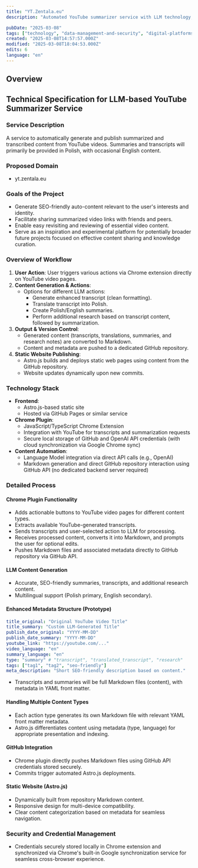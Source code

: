```yaml
---
title: "YT.Zentala.eu"
description: "Automated YouTube summarizer service with LLM technology, Polish-English support & secure GitHub integration"

pubDate: "2025-03-08"
tags: ["technology", "data-management-and-security", "digital-platforms"]
created: "2025-03-08T14:57:57.000Z"
modified: "2025-03-08T18:04:53.000Z"
edits: 6
language: "en"
---
```


## Overview

## Technical Specification for LLM-based YouTube Summarizer Service

### Service Description
A service to automatically generate and publish summarized and transcribed content from YouTube videos. Summaries and transcripts will primarily be provided in Polish, with occasional English content.

### Proposed Domain
- yt.zentala.eu

### Goals of the Project
- Generate SEO-friendly auto-content relevant to the user's interests and identity.
- Facilitate sharing summarized video links with friends and peers.
- Enable easy revisiting and reviewing of essential video content.
- Serve as an inspiration and experimental platform for potentially broader future projects focused on effective content sharing and knowledge curation.

### Overview of Workflow
1. **User Action**: User triggers various actions via Chrome extension directly on YouTube video pages.
2. **Content Generation & Actions**:
   - Options for different LLM actions:
     - Generate enhanced transcript (clean formatting).
     - Translate transcript into Polish.
     - Create Polish/English summaries.
     - Perform additional research based on transcript content, followed by summarization.
3. **Output & Version Control**:
   - Generated content (transcripts, translations, summaries, and research notes) are converted to Markdown.
   - Content and metadata are pushed to a dedicated GitHub repository.
4. **Static Website Publishing**:
   - Astro.js builds and deploys static web pages using content from the GitHub repository.
   - Website updates dynamically upon new commits.

### Technology Stack
- **Frontend**:
  - Astro.js-based static site
  - Hosted via GitHub Pages or similar service
- **Chrome Plugin**:
  - JavaScript/TypeScript Chrome Extension
  - Integration with YouTube for transcripts and summarization requests
  - Secure local storage of GitHub and OpenAI API credentials (with cloud synchronization via Google Chrome sync)
- **Content Automation**:
  - Language Model integration via direct API calls (e.g., OpenAI)
  - Markdown generation and direct GitHub repository interaction using GitHub API (no dedicated backend server required)

### Detailed Process
#### Chrome Plugin Functionality
- Adds actionable buttons to YouTube video pages for different content types.
- Extracts available YouTube-generated transcripts.
- Sends transcripts and user-selected action to LLM for processing.
- Receives processed content, converts it into Markdown, and prompts the user for optional edits.
- Pushes Markdown files and associated metadata directly to GitHub repository via GitHub API.

#### LLM Content Generation
- Accurate, SEO-friendly summaries, transcripts, and additional research content.
- Multilingual support (Polish primary, English secondary).

#### Enhanced Metadata Structure (Prototype)
```yaml
title_original: "Original YouTube Video Title"
title_summary: "Custom LLM-Generated Title"
publish_date_original: "YYYY-MM-DD"
publish_date_summary: "YYYY-MM-DD"
youtube_link: "https://youtube.com/..."
video_language: "en"
summary_language: "en"
type: "summary" # "transcript", "translated_transcript", "research"
tags: ["tag1", "tag2", "seo-friendly"]
meta_description: "Short SEO-friendly description based on content."
```
- Transcripts and summaries will be full Markdown files (content), with metadata in YAML front matter.

#### Handling Multiple Content Types
- Each action type generates its own Markdown file with relevant YAML front matter metadata.
- Astro.js differentiates content using metadata (type, language) for appropriate presentation and indexing.

#### GitHub Integration
- Chrome plugin directly pushes Markdown files using GitHub API credentials stored securely.
- Commits trigger automated Astro.js deployments.

#### Static Website (Astro.js)
- Dynamically built from repository Markdown content.
- Responsive design for multi-device compatibility.
- Clear content categorization based on metadata for seamless navigation.

### Security and Credential Management
- Credentials securely stored locally in Chrome extension and synchronized via Chrome's built-in Google synchronization service for seamless cross-browser experience.